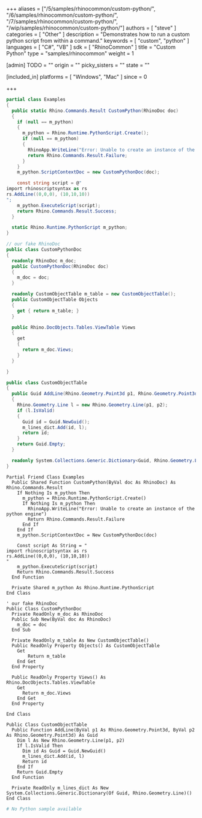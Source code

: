 +++
aliases = ["/5/samples/rhinocommon/custom-python/", "/6/samples/rhinocommon/custom-python/", "/7/samples/rhinocommon/custom-python/", "/wip/samples/rhinocommon/custom-python/"]
authors = [ "steve" ]
categories = [ "Other" ]
description = "Demonstrates how to run a custom python script from within a command."
keywords = [ "custom", "python" ]
languages = [ "C#", "VB" ]
sdk = [ "RhinoCommon" ]
title = "Custom Python"
type = "samples/rhinocommon"
weight = 1

[admin]
TODO = ""
origin = ""
picky_sisters = ""
state = ""

[included_in]
platforms = [ "Windows", "Mac" ]
since = 0

+++

<div class="codetab-content" id="cs">

```cs
partial class Examples
{
  public static Rhino.Commands.Result CustomPython(RhinoDoc doc)
  {
    if (null == m_python)
    {
      m_python = Rhino.Runtime.PythonScript.Create();
      if (null == m_python)
      {
        RhinoApp.WriteLine("Error: Unable to create an instance of the python engine");
        return Rhino.Commands.Result.Failure;
      }
    }
    m_python.ScriptContextDoc = new CustomPythonDoc(doc);

    const string script = @"
import rhinoscriptsyntax as rs
rs.AddLine((0,0,0), (10,10,10))
";
    m_python.ExecuteScript(script);
    return Rhino.Commands.Result.Success;
  }

  static Rhino.Runtime.PythonScript m_python;
}

// our fake RhinoDoc
public class CustomPythonDoc
{
  readonly RhinoDoc m_doc;
  public CustomPythonDoc(RhinoDoc doc)
  {
    m_doc = doc;
  }

  readonly CustomObjectTable m_table = new CustomObjectTable();
  public CustomObjectTable Objects
  {
    get { return m_table; }
  }

  public Rhino.DocObjects.Tables.ViewTable Views
  {
    get
    {
      return m_doc.Views;
    }
  }

}

public class CustomObjectTable
{
  public Guid AddLine(Rhino.Geometry.Point3d p1, Rhino.Geometry.Point3d p2)
  {
    Rhino.Geometry.Line l = new Rhino.Geometry.Line(p1, p2);
    if (l.IsValid)
    {
      Guid id = Guid.NewGuid();
      m_lines_dict.Add(id, l);
      return id;
    }
    return Guid.Empty;
  }

  readonly System.Collections.Generic.Dictionary<Guid, Rhino.Geometry.Line> m_lines_dict = new System.Collections.Generic.Dictionary<Guid, Rhino.Geometry.Line>();
}
```

</div>


<div class="codetab-content" id="vb">

```vbnet
Partial Friend Class Examples
  Public Shared Function CustomPython(ByVal doc As RhinoDoc) As Rhino.Commands.Result
	If Nothing Is m_python Then
	  m_python = Rhino.Runtime.PythonScript.Create()
	  If Nothing Is m_python Then
		RhinoApp.WriteLine("Error: Unable to create an instance of the python engine")
		Return Rhino.Commands.Result.Failure
	  End If
	End If
	m_python.ScriptContextDoc = New CustomPythonDoc(doc)

	Const script As String = "
import rhinoscriptsyntax as rs
rs.AddLine((0,0,0), (10,10,10))
"
	m_python.ExecuteScript(script)
	Return Rhino.Commands.Result.Success
  End Function

  Private Shared m_python As Rhino.Runtime.PythonScript
End Class

' our fake RhinoDoc
Public Class CustomPythonDoc
  Private ReadOnly m_doc As RhinoDoc
  Public Sub New(ByVal doc As RhinoDoc)
	m_doc = doc
  End Sub

  Private ReadOnly m_table As New CustomObjectTable()
  Public ReadOnly Property Objects() As CustomObjectTable
	Get
		Return m_table
	End Get
  End Property

  Public ReadOnly Property Views() As Rhino.DocObjects.Tables.ViewTable
	Get
	  Return m_doc.Views
	End Get
  End Property

End Class

Public Class CustomObjectTable
  Public Function AddLine(ByVal p1 As Rhino.Geometry.Point3d, ByVal p2 As Rhino.Geometry.Point3d) As Guid
	Dim l As New Rhino.Geometry.Line(p1, p2)
	If l.IsValid Then
	  Dim id As Guid = Guid.NewGuid()
	  m_lines_dict.Add(id, l)
	  Return id
	End If
	Return Guid.Empty
  End Function

  Private ReadOnly m_lines_dict As New System.Collections.Generic.Dictionary(Of Guid, Rhino.Geometry.Line)()
End Class
```

</div>


<div class="codetab-content" id="py">

```python
# No Python sample available
```

</div>

